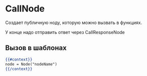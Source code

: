 # CallNode

Создает публичную ноду, которую можно вызвать в функциях.

У конце надо отправить ответ через CallResponseNode

## Вызов в шаблонах
```hbs
{{#context}}
node = Node("nodeName")
{{/context}}
```
